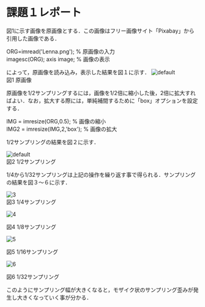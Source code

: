 # 課題１レポート

図1に示す画像を原画像とする．この画像はフリー画像サイト「Pixabay」から引用した画像である．

ORG=imread('Lenna.png'); % 原画像の入力  
imagesc(ORG); axis image; % 画像の表示

によって，原画像を読み込み，表示した結果を図１に示す．
![default](https://user-images.githubusercontent.com/46117925/50482312-46d7de80-0a29-11e9-8d45-e4ebb0b53d80.PNG)  
図1 原画像

原画像を1/2サンプリングするには，画像を1/2倍に縮小した後，2倍に拡大すればよい．なお，拡大する際には，単純補間するために「box」オプションを設定する．

IMG = imresize(ORG,0.5); % 画像の縮小  
IMG2 = imresize(IMG,2,'box'); % 画像の拡大

1/2サンプリングの結果を図２に示す．

![default](https://user-images.githubusercontent.com/46117925/50482136-71756780-0a28-11e9-8082-0230b69875ac.PNG)  
図2 1/2サンプリング

1/4から1/32サンプリングは上記の操作を繰り返す事で得られる．サンプリングの結果を図３～６に示す．

![3](https://user-images.githubusercontent.com/46117925/50482476-193f6500-0a2a-11e9-92d4-cdf0b27a4d29.PNG)  
図3 1/4サンプリング

![4](https://user-images.githubusercontent.com/46117925/50482500-3d9b4180-0a2a-11e9-97e9-6408b32e0966.PNG)

図4 1/8サンプリング

![5](https://user-images.githubusercontent.com/46117925/50482523-59064c80-0a2a-11e9-958e-4cc5b8807efe.PNG) 

図5 1/16サンプリング

![6](https://user-images.githubusercontent.com/46117925/50482546-6f140d00-0a2a-11e9-988b-1eff6192d179.PNG)

図6 1/32サンプリング

このようにサンプリング幅が大きくなると，モザイク状のサンプリング歪みが発生し大きくなっていく事が分かる．
